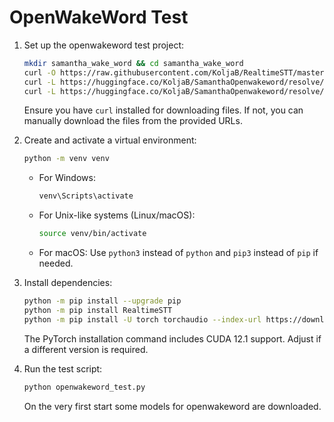
# OpenWakeWord Test

1. Set up the openwakeword test project:
   ```bash
   mkdir samantha_wake_word && cd samantha_wake_word
   curl -O https://raw.githubusercontent.com/KoljaB/RealtimeSTT/master/tests/openwakeword_test.py
   curl -L https://huggingface.co/KoljaB/SamanthaOpenwakeword/resolve/main/suh_mahn_thuh.onnx -o suh_mahn_thuh.onnx
   curl -L https://huggingface.co/KoljaB/SamanthaOpenwakeword/resolve/main/suh_man_tuh.onnx -o suh_man_tuh.onnx
   ```
   
   Ensure you have `curl` installed for downloading files. If not, you can manually download the files from the provided URLs.

2. Create and activate a virtual environment:
   ```bash
   python -m venv venv
   ```
   
   - For Windows:
     ```bash
     venv\Scripts\activate
     ```
   - For Unix-like systems (Linux/macOS):
     ```bash
     source venv/bin/activate
     ```
   - For macOS:
     Use `python3` instead of `python` and `pip3` instead of `pip` if needed.

3. Install dependencies:
   ```bash
   python -m pip install --upgrade pip
   python -m pip install RealtimeSTT
   python -m pip install -U torch torchaudio --index-url https://download.pytorch.org/whl/cu121
   ```
   The PyTorch installation command includes CUDA 12.1 support. Adjust if a different version is required.

4. Run the test script:
   ```bash
   python openwakeword_test.py
   ```
   
   On the very first start some models for openwakeword are downloaded. 
